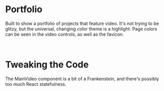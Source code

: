 <h1>Portfolio</h1>
<p>
  Built to show a portfolio of projects that feature video.  It's not trying to be glitzy, but the universal, changing color theme is a highlight.  
  Page colors can be seen in the video controls, as well as the favicon.
</p>
</br>
<h1>Tweaking the Code</h1>
<p>
  The MainVideo component is a bit of a Frankenstein, and there's possibly too much React statefulness.
</p>
